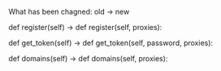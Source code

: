 What has been chagned: old -> new

def register(self) -> def register(self, proxies):

def get_token(self) -> def get_token(self, password, proxies):

def domains(self) -> def domains(self, proxies):
